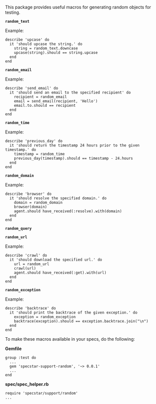 This package provides useful macros for generating random objects for testing.

**`random_text`**

Example:

    describe 'upcase' do
      it 'should upcase the string.' do
        string = random_text.downcase
        upcase(string).should == string.upcase
      end
    end

**`random_email`**

Example:

    describe 'send_email' do
      it 'should send an email to the specified recipient' do
        recipient = random_email
        email = send_email(recipient, 'Hello')
        email.to.should == recipient
      end
    end

**`random_time`**

Example:

    describe 'previous_day' do
      it 'should return the timestamp 24 hours prior to the given timestamp.' do
        timestamp = random_time
        previous_day(timestamp).should == timestamp - 24.hours
      end
    end

**`random_domain`**

Example:

    describe 'browser' do
      it 'should resolve the specified domain.' do
        domain = random_domain
        browser(domain)
        agent.should have_received(:resolve).with(domain)
      end
    end

**`random_query`**


**`random_url`**

Example:

    describe 'crawl' do
      it 'should download the specified url.' do
        url = random_url
        crawl(url)
        agent.should have_received(:get).with(url)
      end
    end

**`random_exception`**

Example:

    describe 'backtrace' do
      it 'should print the backtrace of the given exception.' do
        exception = random_exception
        backtrace(exception).should == exception.backtrace.join("\n")
      end
    end


To make these macros available in your specs, do the following:

**Gemfile**

    group :test do
      ...
      gem 'specstar-support-random', '~> 0.0.1'
      ...
    end

**spec/spec_helper.rb**

    require 'specstar/support/random'
    ...


